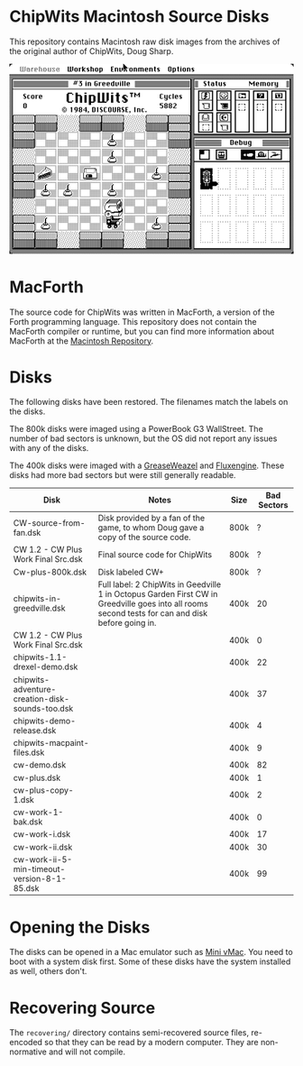 # ChipWits Macintosh Source Disks

This repository contains Macintosh raw disk images from the archives
of the original author of ChipWits, Doug Sharp.

![Mac ChipWits Screenshot](docs/mac-chipwits.png)

# MacForth

The source code for ChipWits was written in MacForth, a version of the Forth programming language.
This repository does not contain the MacForth compiler or runtime, but you can find more information
about MacForth at the [Macintosh Repository](https://www.macintoshrepository.org/49896-macforth-plus).

# Disks

The following disks have been restored. The filenames match the
labels on the disks.

The 800k disks were imaged using a PowerBook G3 WallStreet. The number of bad sectors is unknown,
but the OS did not report any issues with any of the disks.

The 400k disks were imaged with a [GreaseWeazel](https://decromancer.ca/greaseweazle/) and
[Fluxengine](https://cowlark.com/fluxengine/index.html). These disks had more bad sectors but
were still generally readable.

| Disk                                            | Notes                                                                                                                                             | Size | Bad Sectors |
|-------------------------------------------------|---------------------------------------------------------------------------------------------------------------------------------------------------|------|-------------|
| CW-source-from-fan.dsk                          | Disk provided by a fan of the game, to whom Doug gave a copy of the source code.                                                                  | 800k | ?           |
| CW 1.2 - CW Plus Work Final Src.dsk             | Final source code for ChipWits                                                                                                                    | 800k | ?           |
| Cw-plus-800k.dsk                                | Disk labeled CW+                                                                                                                                  | 800k | ?           |
| chipwits-in-greedville.dsk                      | Full label: 2 ChipWits in Geedville 1 in Octopus Garden First CW in Greedville goes into all rooms second tests for can and disk before going in. | 400k | 20          |
| CW 1.2 - CW Plus Work Final Src.dsk             |                                                                                                                                                   | 400k | 0           |
| chipwits-1.1-drexel-demo.dsk                    |                                                                                                                                                   | 400k | 22          |
| chipwits-adventure-creation-disk-sounds-too.dsk |                                                                                                                                                   | 400k | 37          |
| chipwits-demo-release.dsk                       |                                                                                                                                                   | 400k | 4           |
| chipwits-macpaint-files.dsk                     |                                                                                                                                                   | 400k | 9           |
| cw-demo.dsk                                     |                                                                                                                                                   | 400k | 82          |
| cw-plus.dsk                                     |                                                                                                                                                   | 400k | 1           |
| cw-plus-copy-1.dsk                              |                                                                                                                                                   | 400k | 2           |
| cw-work-1-bak.dsk                               |                                                                                                                                                   | 400k | 0           |
| cw-work-i.dsk                                   |                                                                                                                                                   | 400k | 17          |
| cw-work-ii.dsk                                  |                                                                                                                                                   | 400k | 30          |
| cw-work-ii-5-min-timeout-version-8-1-85.dsk     |                                                                                                                                                   | 400k | 99          |

# Opening the Disks

The disks can be opened in a Mac emulator such as [Mini vMac](https://www.gryphel.com/c/minivmac/).
You need to boot with a system disk first. Some of these disks have the system installed as well, others don't.

# Recovering Source
The `recovering/` directory contains semi-recovered source files, re-encoded so that they can be
read by a modern computer. They are non-normative and will not compile.
